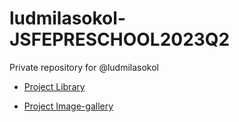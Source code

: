 # ludmilasokol-JSFEPRESCHOOL2023Q2
Private repository for @ludmilasokol

- [Project Library](https://rolling-scopes-school.github.io/ludmilasokol-JSFEPRESCHOOL2023Q2/library/ "Site de prêt adaptatif et interactif pour la sélection et la vente de livres")

- [Project Image-gallery](https://rolling-scopes-school.github.io/ludmilasokol-JSFEPRESCHOOL2023Q2/image-gallery/ "Create an application that displays photos received from the API. Add a search to the application.")
